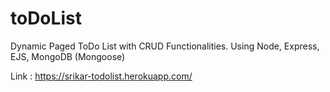 # toDoList

Dynamic Paged ToDo List with CRUD Functionalities. Using Node, Express, EJS, MongoDB (Mongoose)

Link : https://srikar-todolist.herokuapp.com/
